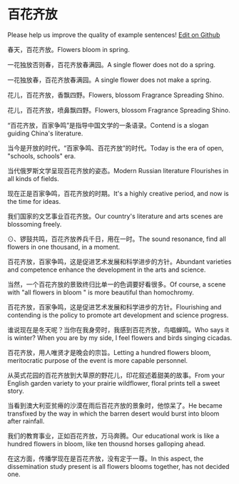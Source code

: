 # 百花齐放

Please help us improve the quality of example sentences! [Edit on Github](https://github.com/jiyushe/jiyu-example-sentence-source/blob/main/chinese/baihuaqifang.md)

<p><span class="chinese">春天，百花齐放。</span><span class="english">Flowers bloom in spring.</span></p>

<p><span class="chinese">一花独放否则春，百花齐放春满园。</span><span class="english">A single flower does not do a spring.</span></p>

<p><span class="chinese">一花独放春，百花齐放春满园。</span><span class="english">A single flower does not make a spring.</span></p>

<p><span class="chinese">花儿，百花齐放，香飘四野。</span><span class="english">Flowers, blossom Fragrance Spreading Shino.</span></p>

<p><span class="chinese">花儿，百花齐放，喷鼻飘四野。</span><span class="english">Flowers, blossom Fragrance Spreading Shino.</span></p>

<p><span class="chinese">“百花齐放，百家争鸣”是指导中国文学的一条语录。</span><span class="english">Contend is a slogan guiding China's literature.</span></p>

<p><span class="chinese">当今是开放的时代，“百家争鸣、百花齐放”的时代。</span><span class="english">Today is the era of open, "schools, schools" era.</span></p>

<p><span class="chinese">当代俄罗斯文学呈现百花齐放的姿态。</span><span class="english">Modern Russian literature Flourishes in all kinds of fields.</span></p>

<p><span class="chinese">现在正是百家争鸣，百花齐放的时期。</span><span class="english">It's a highly creative period, and now is the time for ideas.</span></p>

<p><span class="chinese">我们国家的文艺事业百花齐放。</span><span class="english">Our country's literature and arts scenes are blossoming freely.</span></p>

<p><span class="chinese">⊙、锣鼓共鸣，百花齐放养兵千日，用在一时。</span><span class="english">The sound resonance, find all flowers in one thousand, in a moment.</span></p>

<p><span class="chinese">百花齐放，百家争鸣，这是促进艺术发展和科学进步的方针。</span><span class="english">Abundant varieties and competence enhance the development in the arts and science.</span></p>

<p><span class="chinese">当然，一个百花齐放的景致终归比单一的色调要好看很多。</span><span class="english">Of course, a scene with "all flowers in bloom " is more beautiful than homochromy.</span></p>

<p><span class="chinese">百花齐放，百家争鸣，这是促进艺术发展和科学进步的方针。</span><span class="english">Flourishing and contending is the policy to promote art development and science progress.</span></p>

<p><span class="chinese">谁说现在是冬天呢？当你在我身旁时，我感到百花齐放，鸟唱蝉鸣。</span><span class="english">Who says it is winter? When you are by my side, I feel flowers and birds singing cicadas.</span></p>

<p><span class="chinese">百花齐放，用人唯贤才是晚会的宗旨。</span><span class="english">Letting a hundred flowers bloom, meritocratic purpose of the event is more capable personnel.</span></p>

<p><span class="chinese">从英式花园的百花齐放到大草原的野花儿，印花叙述着甜美的故事。</span><span class="english">From your English garden variety to your prairie wildflower, floral prints tell a sweet story.</span></p>

<p><span class="chinese">当看到澳大利亚贫瘠的沙漠在雨后百花齐放的景象时，他惊呆了。</span><span class="english">He became transfixed by the way in which the barren desert would burst into bloom after rainfall.</span></p>

<p><span class="chinese">我们的教育事业，正如百花齐放，万马奔腾。</span><span class="english">Our educational work is like a hundred flowers in bloom, like ten thousnd horses galloping ahead.</span></p>

<p><span class="chinese">在这方面，传播学现在是百花齐放，没有定于一尊。</span><span class="english">In this aspect, the dissemination study present is all flowers blooms together, has not decided one.</span></p>

